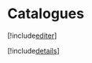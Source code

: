 # Catalogues

[!include[editer](catalogues.editer.autogen.md)]

[!include[details](catalogues.details.autogen.md)]













































































